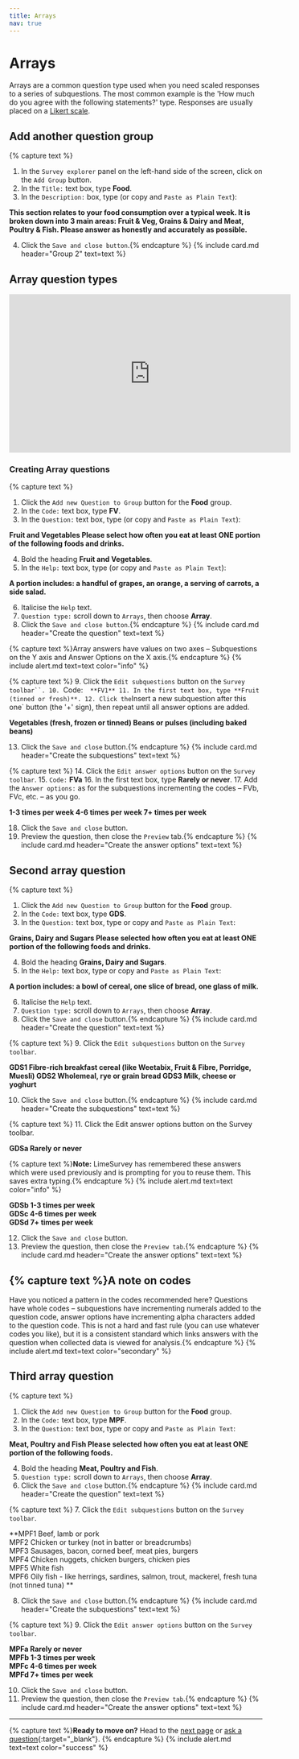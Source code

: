 ```yaml
---
title: Arrays
nav: true
---
```


# Arrays

Arrays are a common question type used when you need scaled responses to a series of subquestions. The most common example is the 'How much do you agree with the following statements?' type. Responses are usually placed on a [Likert scale](https://en.wikipedia.org/wiki/Likert_scale).

## Add another question group

{% capture text %}
1.	In the `Survey explorer` panel on the left-hand side of the screen, click on the `Add Group` button.
2.	In the `Title:` text box, type **Food**.
3.	In the `Description:` box, type (or copy and `Paste as Plain Text`):

**This section relates to your food consumption over a typical week. It is broken down into 3 main areas: Fruit & Veg, Grains & Dairy and Meat, Poultry & Fish.
Please answer as honestly and accurately as possible.**

4.	Click the `Save and close button`.{% endcapture %}
{% include card.md header="Group 2" text=text %}

## Array question types

<iframe width="560" height="315" src="https://www.youtube-nocookie.com/embed/4159dazqze8" frameborder="0" allow="accelerometer; autoplay; encrypted-media; gyroscope; picture-in-picture" allowfullscreen></iframe>

### Creating Array questions

{% capture text %}
1.	Click the `Add new Question to Group` button for the **Food** group.
2.	In the `Code:` text box, type **FV**.
3.	In the `Question:` text box, type (or copy and `Paste as Plain Text`):

**Fruit and Vegetables
Please select how often you eat at least ONE portion of the following foods and drinks.**

4.	Bold the heading **Fruit and Vegetables**.
5.	In the `Help:` text box, type (or copy and `Paste as Plain Text`):

**A portion includes: a handful of grapes, an orange, a serving of carrots, a side salad.**

6.	Italicise the `Help` text.
7.	`Question type:`    scroll down to `Arrays`, then choose **Array**.
8.	Click the `Save and close button`.{% endcapture %}
{% include card.md header="Create the question" text=text %}

{% capture text %}Array answers have values on two axes – Subquestions on the Y axis and Answer Options on the X axis.{% endcapture %}
{% include alert.md text=text color="info" %}

{% capture text %}
9.	Click the `Edit subquestions` button on the `Survey toolbar``.
10.	`Code:`   **FV1**
11.	In the first text box, type **Fruit (tinned or fresh)**.
12.	Click the `Insert a new subquestion after this one` button (the '+' sign), then repeat until all answer options are added.

**Vegetables (fresh, frozen or tinned)
Beans or pulses (including baked beans)**

13.	Click the `Save and close` button.{% endcapture %}
{% include card.md header="Create the subquestions" text=text %}

{% capture text %}
14.	Click the `Edit answer options` button on the `Survey toolbar`.
15.	`Code:`    **FVa**
16.	In the first text box, type **Rarely or never**.
17.	Add the `Answer options:` as for the subquestions incrementing the codes – FVb, FVc, etc. – as you go.

**1-3 times per week
4-6 times per week
7+ times per week**

18.	Click the `Save and close` button.
19.	Preview the question, then close the `Preview` tab.{% endcapture %}
{% include card.md header="Create the answer options" text=text %}

## Second array question

{% capture text %}
1.	Click the `Add new Question to Group` button for the **Food** group.
2.	In the `Code:` text box, type **GDS**.
3.	In the `Question:` text box, type or copy and `Paste as Plain Text`:

**Grains, Dairy and Sugars
Please selected how often you eat at least ONE portion of the following foods and drinks.**

4.	Bold the heading **Grains, Dairy and Sugars**.
5.	In the `Help:` text box, type or copy and `Paste as Plain Text`:

**A portion includes: a bowl of cereal, one slice of bread, one glass of milk.**

6.	Italicise the `Help` text.
7.	`Question type:`    scroll down to `Arrays`, then choose **Array**.
8.	Click the `Save and close` button.{% endcapture %}
{% include card.md header="Create the question" text=text %}

{% capture text %}
9.	Click the `Edit subquestions` button on the `Survey toolbar`.

**GDS1	Fibre-rich breakfast cereal (like Weetabix, Fruit & Fibre, Porridge, Muesli)
GDS2	Wholemeal, rye or grain bread
GDS3	Milk, cheese or yoghurt**

10.	Click the `Save and close` button.{% endcapture %}
{% include card.md header="Create the subquestions" text=text %}

{% capture text %}
11.	Click the Edit answer options button on the Survey toolbar.

**GDSa	Rarely or never**

{% capture text %}**Note:** LimeSurvey has remembered these answers which were used previously and is prompting for you to reuse them.  This saves extra typing.{% endcapture %}
{% include alert.md text=text color="info" %}

**GDSb	1-3 times per week  
GDSc	4-6 times per week  
GDSd	7+ times per week**

12.	Click the `Save and close` button.
13.	Preview the question, then close the `Preview tab`.{% endcapture %}
{% include card.md header="Create the answer options" text=text %}

{% capture text %}**A note on codes**
---
Have you noticed a pattern in the codes recommended here?  Questions have whole codes – subquestions have incrementing numerals added to the question code, answer options have incrementing alpha characters added to the question code.  This is not a hard and fast rule (you can use whatever codes you like), but it is a consistent standard which links answers with the question when collected data is viewed for analysis.{% endcapture %}
{% include alert.md text=text color="secondary" %}

## Third array question

{% capture text %}
1.	Click the `Add new Question to Group` button for the **Food** group.
2.	In the `Code:` text box, type **MPF**.
3.	In the `Question:` text box, type or copy and `Paste as Plain Text`:

**Meat, Poultry and Fish
Please selected how often you eat at least ONE portion of the following foods.**

4.	Bold the heading **Meat, Poultry and Fish**.
5.	`Question type:`    scroll down to `Arrays`, then choose **Array**.
6.	Click the `Save and close` button.{% endcapture %}
{% include card.md header="Create the question" text=text %}

{% capture text %}
7.	Click the `Edit subquestions` button on the `Survey toolbar`.

**MPF1	Beef, lamb or pork  
MPF2	Chicken or turkey (not in batter or breadcrumbs)  
MPF3	Sausages, bacon, corned beef, meat pies, burgers  
MPF4	Chicken nuggets, chicken burgers, chicken pies  
MPF5	White fish  
MPF6	Oily fish - like herrings, sardines, salmon, trout, mackerel, fresh tuna (not tinned tuna)  **

8.	Click the `Save and close` button.{% endcapture %}
{% include card.md header="Create the subquestions" text=text %}

{% capture text %}
9.	Click the `Edit answer options` button on the `Survey toolbar`.

**MPFa	Rarely or never  
MPFb	1-3 times per week  
MPFc	4-6 times per week  
MPFd	7+ times per week**

10.	Click the `Save and close` button.
11.	Preview the question, then close the `Preview tab`.{% endcapture %}
{% include card.md header="Create the answer options" text=text %}

---

{% capture text %}**Ready to move on?** Head to the [next page](5-quotas.html) or [ask a question](https://griffithu.padlet.org/y_banens1/gli5hpobgpzwcuym){:target="_blank"}. {% endcapture %}
{% include alert.md text=text color="success" %}
